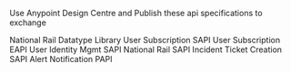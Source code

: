 Use Anypoint Design Centre and Publish these api specifications to exchange

National Rail Datatype Library
User Subscription SAPI
User Subscription EAPI
User Identity Mgmt SAPI
National Rail SAPI
Incident Ticket Creation SAPI
Alert Notification PAPI